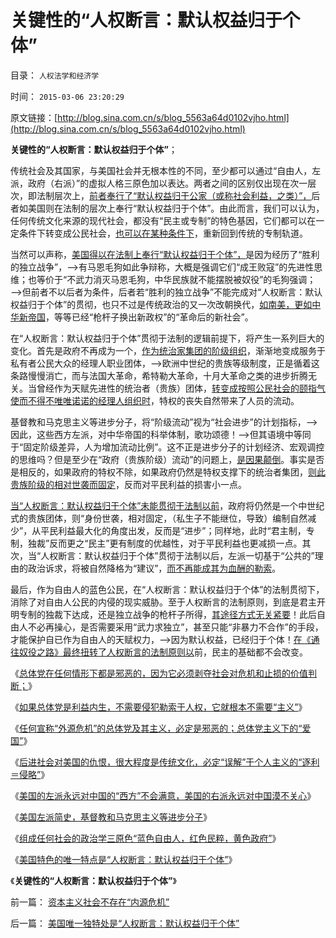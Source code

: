 # 关键性的“人权断言：默认权益归于个体”

目录： `人权法学和经济学` 

时间： `2015-03-06 23:20:29` 

原文链接：[http://blog.sina.com.cn/s/blog_5563a64d0102vjho.html](http://blog.sina.com.cn/s/blog_5563a64d0102vjho.html)

**关键性的“人权断言：默认权益归于个体”**；

传统社会及其国家，与美国社会并无根本性的不同，至少都可以通过“自由人，左派，政府（右派）”的虚拟人格三原色加以表达。两者之间的区别仅出现在次一层次，即法制层次上，[前者奉行了“默认权益归于公家（或称社会利益，之类）”，](../../../2013/2/21/法家暴政意味着“默认权益归于官”，财产公示形同虚设.md)后者如美国则在法制的层次上奉行“默认权益归于个体”。由此而言，我们可以认为，任何传统文化来源的现代社会，都没有“民主或专制”的特色基因，它们都可以在一定条件下转变成公民社会，[也可以在某种条件下](../../../2013/2/19/全世界性“重归奴役之路”.md)，重新回到传统的专制轨道。

当然可以声称，[美国得以在法制上奉行“默认权益归于个体”，](../../../2014/12/7/国民主权原理被忽略，国民主权所有人缺失，及其国际惯例.md)是因为经历了“胜利的独立战争”，——>有马恩毛狗如此争辩称，大概是强调它们“成王败寇”的先进性思维；也等价于“不武力消灭马恩毛狗，中华民族就不能摆脱被奴役”的毛狗强调；——>但前者不以后者为条件，后者若“胜利的独立战争”不能完成对“人权断言：默认权益归于个体”的贯彻，也只不过是传统政治的又一次改朝换代，[如南美，更如中华新帝国](../../../2015/2/23/缺乏中等有产者阶层的社会，解放主义步步走向极权主义.md)，等等已经“枪杆子换出新政权”的“革命后的新社会”。

在“人权断言：默认权益归于个体”贯彻于法制的逻辑前提下，将产生一系列巨大的变化。首先是政府不再成为一个，[作为统治家集团的阶级组织](../../../2014/5/20/《环球时报》作者让公民社会瞠目的理论创新；.md)，渐渐地变成服务于私有者公民大众的经理人职业团体，——>欧洲中世纪的贵族等级制度，正是循着这条路慢慢消亡，而与法国大革命，希特勒大革命，十月大革命之类的进步折腾无关。当曾经作为天赋先进性的统治者（贵族）团体，[转变成按照公民社会的颐指气使而不得不唯唯诺诺的经理人组织时](../../../2015/2/5/“不可让渡的权力”对统治合法性的否定，政客，企业家及经理人.md)，特权的丧失自然带来了人员的流动。

基督教和马克思主义等进步分子，将“阶级流动”视为“社会进步”的计划指标，——>因此，这些西方左派，对中华帝国的科举体制，歌功颂德！——>但其语境中等同于“固定阶级差异，人为增加流动比例”。这不正是进步分子的计划经济、宏观调控的思维吗？但是至少在“政府（贵族阶级）流动”的问题上，[是因果颠倒](../../../2015/1/28/颠倒因果的“创新滥用”，为社会主义“优越性”创新理由.md)。事实是否是相反的，如果政府的特权不除，如果政府仍然是特权支撑下的统治者集团，[则此贵族阶级的相对世袭而固定](../../../2014/4/19/公有制基层无能，封建或自治的必要性.md)，反而对平民利益的损害小一点。

[当“人权断言：默认权益归于个体”未能贯彻于法制以前](../../../2010/7/4/民主就是把消费权归还国民.md)，政府将仍然是一个中世纪式的贵族团体，则“身份世袭，相对固定，（私生子不能继位，导致）编制自然减少”，从平民利益最大化的角度出发，反而是“进步”；同样地，此时“君主制，专制，独裁”反而更之“民主”更有制度的优越性，对于平民利益也更减损一点。其次，当“人权断言：默认权益归于个体”贯彻于法制以后，左派一切基于“公共的”理由的政治诉求，将被自然降格为“建议”，[而不再能成其为血酬的勒索](../../../2009/9/3/有两种血酬者命运是自取灭亡的悲惨.md)。

最后，作为自由人的蓝色公民，在“人权断言：默认权益归于个体”的法制贯彻下，消除了对自由人公民的内侵的现实威胁。至于人权断言的法制原则，到底是君主开明专制的独裁下达成，还是独立战争的枪杆子所得，[其途径方式无关紧要](../../../2014/5/17/“大宪章法系”，缺乏大宪意精神，“宪改，宪政，普选”毫无意义.md)！此后自由人不必再操心，是否需要采用“武力求独立”，甚至只能“非暴力不合作”的手段，才能保护自已作为自由人的天赋权力，——>因为默认权益，已经归于个体！[在《通往奴役之路》最终扭转了人权断言的法制原则以](../../../2014/9/6/民主从根本上，不是“公民普选决定国家大事”.md)前，民主的基础都不会改变。

《[总体党在任何情形下都是邪恶的，因为它必须剥夺社会对危机和止损的价值判断；](../../../2015/2/26/总体党主义，最根本的纲领总是“示形于外，实侵于内”.md)》

《[如果总体党是利益内生，不需要侵犯勒索于人权，它就根本不需要“主义”](../../../2015/2/27/自由人有结成“总体党”的自由吗？总体党主义对比以色列的基布兹.md)》

《[任何宣称“外源危机”的总体党及其主义，必定是邪恶的；总体党主义下的“爱国”](../../../2015/2/28/总体党对社会利益的索取，必定先于其从事任何“主义”；.md)》

《[后进社会对美国的仇恨，很大程度是传统文化，必定“误解”于个人主义的“逐利＝侵略”](../../../2015/3/1/救国为号召只存在于后进社会,911和珍珠港对美国的影响.md)》

《[美国的左派永远对中国的“西方”不会满意，美国的右派永远对中国漠不关心](../../../2015/3/2/美国左派对中国永远不满意，美国右派永远是漠不关心.md)》

《[美国左派简史，基督教和马克思主义等进步分子](../../../2015/3/3/美国左派简史，美国基督教和马克思主义等进步分子；.md)》

《[组成任何社会的政治学三原色“蓝色自由人，红色民粹，黄色政府”](../../../2015/3/4/政治学三原色“蓝色自由人，红色民粹，黄色政府”.md)》

《[美国特色的唯一特点是“人权断言：默认权益归于个体”](../../../2015/3/5/美国唯一独特处是“人权断言：默认权益归于个体”.md)》

《**关键性的“人权断言：默认权益归于个体”**》

前一篇： [资本主义社会不存在“内源危机”](../../../2015/3/13/资本主义社会不存在“内源危机”.md)

后一篇： [美国唯一独特处是“人权断言：默认权益归于个体”](../../../2015/3/5/美国唯一独特处是“人权断言：默认权益归于个体”.md)

